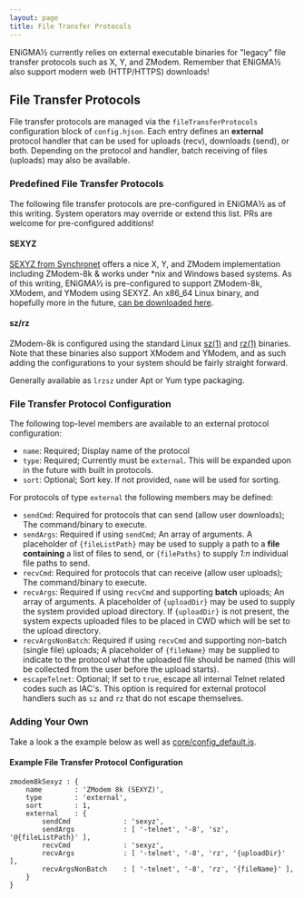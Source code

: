 ```yaml
---
layout: page
title: File Transfer Protocols
---
```

ENiGMA½ currently relies on external executable binaries for "legacy" file transfer protocols such as X, Y, and ZModem. Remember that ENiGMA½ also support modern web (HTTP/HTTPS) downloads!

## File Transfer Protocols
File transfer protocols are managed via the `fileTransferProtocols` configuration block of `config.hjson`. Each entry defines an **external** protocol handler that can be used for uploads (recv), downloads (send), or both. Depending on the protocol and handler, batch receiving of files (uploads) may also be available.

### Predefined File Transfer Protocols
The following file transfer protocols are pre-configured in ENiGMA½ as of this writing. System operators may override or extend this list. PRs are welcome for pre-configured additions!

#### SEXYZ
[SEXYZ from Synchronet](http://wiki.synchro.net/util:sexyz) offers a nice X, Y, and ZModem implementation including ZModem-8k & works under *nix and Windows based systems. As of this writing, ENiGMA½ is pre-configured to support ZModem-8k, XModem, and YModem using SEXYZ. An x86_64 Linux binary, and hopefully more in the future, [can be downloaded here](https://l33t.codes/bbs-linux-binaries/).

#### sz/rz
ZModem-8k is configured using the standard Linux [sz(1)](https://linux.die.net/man/1/sz) and [rz(1)](https://linux.die.net/man/1/rz) binaries. Note that these binaries also support XModem and YModem, and as such adding the configurations to your system should be fairly straight forward.

Generally available as `lrzsz` under Apt or Yum type packaging.

### File Transfer Protocol Configuration
The following top-level members are available to an external protocol configuration:
* `name`: Required; Display name of the protocol
* `type`: Required; Currently must be `external`. This will be expanded upon in the future with built in protocols.
* `sort`: Optional; Sort key. If not provided, `name` will be used for sorting.

For protocols of type `external` the following members may be defined:
* `sendCmd`: Required for protocols that can send (allow user downloads); The command/binary to execute.
* `sendArgs`: Required if using `sendCmd`; An array of arguments. A placeholder of `{fileListPath}` may be used to supply a path to a **file containing** a list of files to send, or `{filePaths}` to supply *1:n* individual file paths to send.
* `recvCmd`: Required for protocols that can receive (allow user uploads); The command/binary to execute.
* `recvArgs`: Required if using `recvCmd` and supporting **batch** uploads; An array of arguments. A placeholder of `{uploadDir}` may be used to supply the system provided upload directory. If `{uploadDir}` is not present, the system expects uploaded files to be placed in CWD which will be set to the upload directory.
* `recvArgsNonBatch`: Required if using `recvCmd` and supporting non-batch (single file) uploads; A placeholder of `{fileName}` may be supplied to indicate to the protocol what the uploaded file should be named (this will be collected from the user before the upload starts).
* `escapeTelnet`: Optional; If set to `true`, escape all internal Telnet related codes such as IAC's. This option is required for external protocol handlers such as `sz` and `rz` that do not escape themselves.

### Adding Your Own
Take a look a the example below as well as [core/config_default.js](/core/config_default.js).

#### Example File Transfer Protocol Configuration
```
zmodem8kSexyz : {
    name		: 'ZModem 8k (SEXYZ)',
    type		: 'external',
    sort		: 1,
    external	: {
        sendCmd             : 'sexyz',
        sendArgs            : [ '-telnet', '-8', 'sz', '@{fileListPath}' ],
        recvCmd             : 'sexyz',
        recvArgs            : [ '-telnet', '-8', 'rz', '{uploadDir}' ],
        recvArgsNonBatch    : [ '-telnet', '-8', 'rz', '{fileName}' ],
    }
}
```
